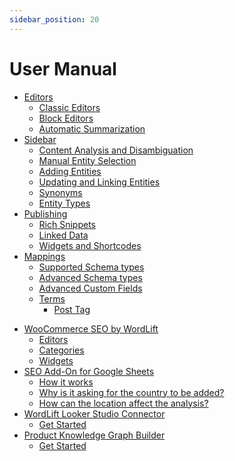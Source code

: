 ```yaml
---
sidebar_position: 20
---
```


# User Manual

- [Editors](/pages/editors)
    - [Classic Editors](/pages/editors#classic-editors)
    - [Block Editors](/pages/editors#block-editors)
    - [Automatic Summarization](/pages/editors#automatic-summarization)
- [Sidebar](/pages/sidebar)
    - [Content Analysis and Disambiguation](/pages/sidebar#content-analysis-and-disambiguation)
    - [Manual Entity Selection](/pages/sidebar#manual-entity-selection)
    - [Adding Entities](/pages/sidebar#adding-entities)
    - [Updating and Linking Entities](/pages/sidebar#updating-and-linking-entities)
    - [Synonyms](/pages/sidebar#synonyms)
    - [Entity Types](/pages/sidebar#entity-types)
- [Publishing](/pages/publishing)
    - [Rich Snippets](/pages/publishing#rich-snippets)
    - [Linked Data](/pages/publishing#linked-data)
    - [Widgets and Shortcodes](/pages/publishing#widgets-and-shortcodes)
- [Mappings](/pages/mappings)
    - [Supported Schema types](/pages/mappings#supported-schema-types)
    - [Advanced Schema types](/pages/mappings#advanced-schema-types)
    - [Advanced Custom Fields](/pages/mappings#advanced-custom-fields-1)
  - [Terms](/pages/terms)
    - [Post Tag](/pages/terms/post-tag)

[//]: # (    - [Term with Entity Type Place referencing a location entity]&#40;/pages/terms/&#41;)

[//]: # (    - [1x term with sameAs set and Entity Type set to Thing]&#40;/pages/terms/&#41;)

[//]: # (    - [1x annotation in content Thing]&#40;/pages/terms/&#41;)

[//]: # (    - [1x annotation in content Event referencing the same location entity as #4]&#40;/pages/terms/&#41;)

[//]: # (    - []&#40;/pages/mappings#supported-schema-types&#41;)

- [WooCommerce SEO by WordLift](/woocommerce/introduction)
    - [Editors](/woocommerce/introduction#editors)
    - [Categories](/woocommerce/introduction#categories)
    - [Widgets](/woocommerce/introduction#widgets)
- [SEO Add-On for Google Sheets](/seo-add-on-google-sheets/introduction)
    - [How it works](/seo-add-on-google-sheets/introduction#how-it-works)
    - [Why is it asking for the country to be added?](/seo-add-on-google-sheets/introduction#why-is-it-asking-for-the-country-to-be-added)
    - [How can the location affect the analysis?](/seo-add-on-google-sheets/introduction#how-can-the-location-affect-the-analysis)
- [WordLift Looker Studio Connector](/looker-studio-connector/introduction)
    - [Get Started](/looker-studio-connector/introduction#get-started)
- [Product Knowledge Graph Builder](/pages/pkg-builder)
    - [Get Started](/pages/pkg-builder#get-started)